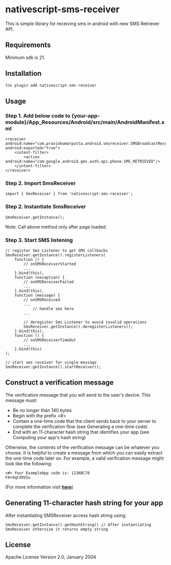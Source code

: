 # nativescript-sms-receiver

This is simple library for receiving sms in android with new SMS Retriever API.

## Requirements
Minimum sdk is 21.

## Installation

```javascript
tns plugin add nativescript-sms-receiver
```

## Usage
### Step 1. Add below code to {your-app-module}/App_Resources/Android/src/main/AndroidManifest.xml
```
<receiver android:name="com.pravinkumarputta.android.smsreceiver.SMSBroadcastReceiver" android:exported="true">
	<intent-filter>
		<action android:name="com.google.android.gms.auth.api.phone.SMS_RETRIEVED"/>
	</intent-filter>
</receiver>
```
### Step 2. Import SmsReceiver
```
import { SmsReceiver } from 'nativescript-sms-receiver';
```
### Step 2. Instantiate SmsReceiver
```
SmsReceiver.getInstance();
```
Note: Call above method only after page loaded.
### Step 3. Start SMS listening
```
// register Sms Listener to get SMS callbacks
SmsReceiver.getInstance().registerListeners(
    function () {
        // onSMSReceiverStarted
        ...
    }.bind(this),
    function (exception) {
        // onSMSReceiverFailed
        ...
    }.bind(this),
    function (message) {
        // onSMSReceived
        ...
            // handle sms here
        ...

        // deregister Sms Listener to avoid invalid operations
        SmsReceiver.getInstance().deregisterListeners();
    }.bind(this),
    function () {
        // onSMSReceiverTimeOut
        ...
    }.bind(this)
);

// start sms receiver for single message
SmsReceiver.getInstance().startReceiver();
```
## Construct a verification message
The verification message that you will send to the user's device. This message must:

 - Be no longer than 140 bytes
 - Begin with the prefix <#>
 - Contain a one-time code that the client sends back to your server to complete the verification flow (see Generating a one-time code)
 - End with an 11-character hash string that identifies your app (see Computing your app's hash string)

Otherwise, the contents of the verification message can be whatever you choose. It is helpful to create a message from which you can easily extract the one-time code later on. For example, a valid verification message might look like the following:
```
<#> Your ExampleApp code is: 123ABC78
FA+9qCX9VSu
```

(For more information visit [__here__](https://developers.google.com/identity/sms-retriever/verify))
## Generating 11-character hash string for your app
After instantiating SMSReceiver access hash string using:
```
SmsReceiver.getInstance().getHashString() // After instantiating SmsReceiver othersise it returns empty string
```
    
## License

Apache License Version 2.0, January 2004
